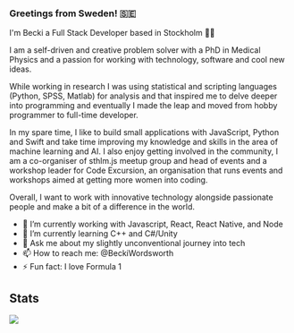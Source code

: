 ### Greetings from Sweden! :sweden:

I'm Becki a Full Stack Developer based in Stockholm :woman_technologist:

I am a self-driven and creative problem solver with a PhD in Medical Physics and a passion for working with technology, software and cool new ideas.

While working in research I was using statistical and scripting languages (Python, SPSS, Matlab) for analysis and that inspired me to delve deeper into programming and eventually I made the leap and moved from hobby programmer to full-time developer. 

In my spare time, I like to build small applications with JavaScript, Python and Swift and take time improving my knowledge and skills in the area of machine learning and AI. I also enjoy getting involved in the community, I am a co-organiser of sthlm.js meetup group and head of events and a workshop leader for Code Excursion, an organisation that runs events and workshops aimed at getting more women into coding.

Overall, I want to work with innovative technology alongside passionate people and make a bit of a difference in the world.

- 🔭 I’m currently working with Javascript, React, React Native, and Node 
- 🌱 I’m currently learning C++ and C#/Unity
- 💬 Ask me about my slightly unconventional journey into tech
- 📫 How to reach me: @BeckiWordsworth
- ⚡ Fun fact: I love Formula 1

## Stats

<a href="https://github.com/anuraghazra/github-readme-stats">
  <img align="center" src="https://github-readme-stats.vercel.app/api/top-langs/?username=BeckiWordsworth&theme=tokyonight&layout=compact" />
</a>

<!--
**BeckiWordsworth/BeckiWordsworth** is a ✨ _special_ ✨ repository because its `README.md` (this file) appears on your GitHub profile.

Here are some ideas to get you started:

- 🔭 I’m currently working on ...
- 🌱 I’m currently learning ...
- 👯 I’m looking to collaborate on ...
- 🤔 I’m looking for help with ...
- 💬 Ask me about ...
- 📫 How to reach me: ...
- 😄 Pronouns: ...
- ⚡ Fun fact: ...
-->
